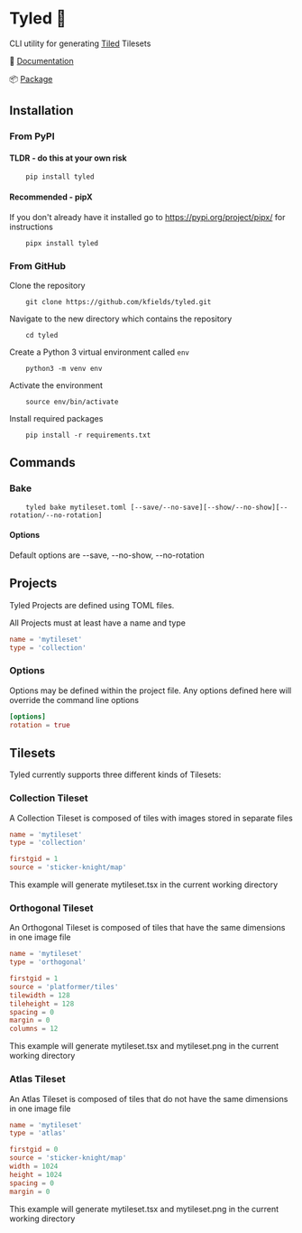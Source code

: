 # Tyled :butterfly:

CLI utility for generating [Tiled](https://www.mapeditor.org/) Tilesets

:notebook: [Documentation](https://tyled.readthedocs.io/en/latest/)

:package: [Package](https://pypi.org/project/tyled/)

## Installation

### From PyPI

#### TLDR - do this at your own risk

        pip install tyled

#### Recommended - pipX

If you don't already have it installed go to https://pypi.org/project/pipx/ for instructions

        pipx install tyled


### From GitHub

Clone the repository

        git clone https://github.com/kfields/tyled.git
        
Navigate to the new directory which contains the repository

        cd tyled

Create a Python 3 virtual environment called `env`

        python3 -m venv env
        
Activate the environment

        source env/bin/activate
        
Install required packages

        pip install -r requirements.txt

## Commands

### Bake

        tyled bake mytileset.toml [--save/--no-save][--show/--no-show][--rotation/--no-rotation]

#### Options

Default options are --save, --no-show, --no-rotation

## Projects

Tyled Projects are defined using TOML files.

All Projects must at least have a name and type

```toml
name = 'mytileset'
type = 'collection'
```

### Options

Options may be defined within the project file.  Any options defined here will override the command line options

```toml
[options]
rotation = true
```

## Tilesets

Tyled currently supports three different kinds of Tilesets:

### Collection Tileset

A Collection Tileset is composed of tiles with images stored in separate files

```toml
name = 'mytileset'
type = 'collection'

firstgid = 1
source = 'sticker-knight/map'
```

This example will generate mytileset.tsx in the current working directory

### Orthogonal Tileset

An Orthogonal Tileset is composed of tiles that have the same dimensions in one image file

```toml
name = 'mytileset'
type = 'orthogonal'

firstgid = 1
source = 'platformer/tiles'
tilewidth = 128
tileheight = 128
spacing = 0
margin = 0
columns = 12
```

This example will generate mytileset.tsx and mytileset.png in the current working directory

### Atlas Tileset

An Atlas Tileset is composed of tiles that do not have the same dimensions in one image file

```toml
name = 'mytileset'
type = 'atlas'

firstgid = 0
source = 'sticker-knight/map'
width = 1024
height = 1024
spacing = 0
margin = 0
```

This example will generate mytileset.tsx and mytileset.png in the current working directory
